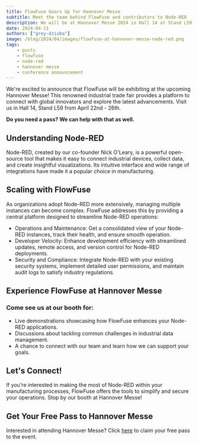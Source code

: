 ```yaml
---
title: FlowFuse Gears Up for Hannover Messe
subtitle: Meet the team behind FlowFuse and contributors to Node-RED
description: We will be at Hannover Messe 2024 in Hall 14 at Stand L59
date: 2024-04-11
authors: ["grey-dziuba"]
image: /blog/2024/04/images/flowfuse-at-hannover-messe-node-red.png
tags:
    - posts
    - flowfuse
    - node-red
    - hannover messe
    - conference announcement
---
```


We're excited to announce that FlowFuse will be exhibiting at the upcoming Hannover Messe! This renowned industrial trade fair provides a platform to connect with global innovators and explore the latest advancements.  Visit us in Hall 14, Stand L59 from April 22nd - 26th.  

**Do you need a pass?  We can help with that as well.**

<!--more-->

## Understanding Node-RED

Node-RED, created by our co-founder Nick O'Leary, is a powerful open-source tool that makes it easy to connect industrial devices, collect data, and create insightful visualizations. Its intuitive interface and wide range of integrations have made it a popular choice in manufacturing.

## Scaling with FlowFuse

As organizations adopt Node-RED more extensively, managing multiple instances can become complex. FlowFuse addresses this by providing a central platform designed to streamline Node-RED operations:

- Operations and Maintenance: Get a consolidated view of your Node-RED instances, track their health, and ensure smooth operation.
- Developer Velocity: Enhance development efficiency with streamlined updates, remote access, and version control for Node-RED deployments.
- Security and Compliance: Integrate Node-RED with your existing security systems, implement detailed user permissions, and maintain audit logs to satisfy industry regulations.

## Experience FlowFuse at Hannover Messe

### Come see us at our booth for:

- Live demonstrations showcasing how FlowFuse enhances your Node-RED applications.
- Discussions about tackling common challenges in industrial data management.
- A chance to connect with our team and learn how we can support your goals.

## Let's Connect!

If you're interested in making the most of Node-RED within your manufacturing processes, FlowFuse offers the tools to simplify and secure your operations. Stop by our booth at Hannover Messe!

## Get Your Free Pass to Hannover Messe

Interested in attending Hannover Messe? Click [here](https://www.hannovermesse.de/en/application/registration/direct-entry-tickets-passes?code=hXWhs) to claim your free pass to the event. 